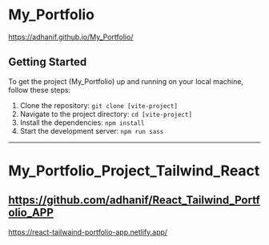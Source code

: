 # My_Portfolio
https://adhanif.github.io/My_Portfolio/


## Getting Started

To get the project (My_Portfolio) up and running on your local machine, follow these steps:

1. Clone the repository: `git clone [vite-project]`
2. Navigate to the project directory: `cd [vite-project]`
3. Install the dependencies: `npm install`
4. Start the development server: `npm run sass`




-----
# My_Portfolio_Project_Tailwind_React
https://github.com/adhanif/React_Tailwind_Portfolio_APP
---
https://react-tailwaind-portfolio-app.netlify.app/
